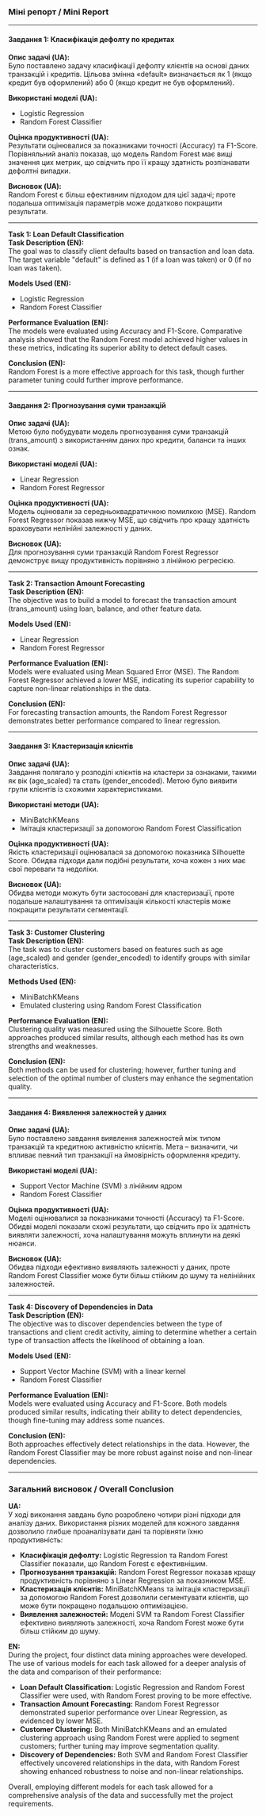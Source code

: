 ### Міні репорт / Mini Report

---

#### Завдання 1: Класифікація дефолту по кредитах  
**Опис задачі (UA):**  
Було поставлено задачу класифікації дефолту клієнтів на основі даних транзакцій і кредитів. Цільова змінна «default» визначається як 1 (якщо кредит був оформлений) або 0 (якщо кредит не був оформлений).  

**Використані моделі (UA):**  
- Logistic Regression  
- Random Forest Classifier  

**Оцінка продуктивності (UA):**  
Результати оцінювалися за показниками точності (Accuracy) та F1-Score. Порівняльний аналіз показав, що модель Random Forest має вищі значення цих метрик, що свідчить про її кращу здатність розпізнавати дефолтні випадки.  

**Висновок (UA):**  
Random Forest є більш ефективним підходом для цієї задачі; проте подальша оптимізація параметрів може додатково покращити результати.

---

**Task 1: Loan Default Classification**  
**Task Description (EN):**  
The goal was to classify client defaults based on transaction and loan data. The target variable "default" is defined as 1 (if a loan was taken) or 0 (if no loan was taken).  

**Models Used (EN):**  
- Logistic Regression  
- Random Forest Classifier  

**Performance Evaluation (EN):**  
The models were evaluated using Accuracy and F1-Score. Comparative analysis showed that the Random Forest model achieved higher values in these metrics, indicating its superior ability to detect default cases.  

**Conclusion (EN):**  
Random Forest is a more effective approach for this task, though further parameter tuning could further improve performance.

---

#### Завдання 2: Прогнозування суми транзакцій  
**Опис задачі (UA):**  
Метою було побудувати модель прогнозування суми транзакцій (trans_amount) з використанням даних про кредити, баланси та інших ознак.  

**Використані моделі (UA):**  
- Linear Regression  
- Random Forest Regressor  

**Оцінка продуктивності (UA):**  
Модель оцінювали за середньоквадратичною помилкою (MSE). Random Forest Regressor показав нижчу MSE, що свідчить про кращу здатність враховувати нелінійні залежності у даних.  

**Висновок (UA):**  
Для прогнозування суми транзакцій Random Forest Regressor демонструє вищу продуктивність порівняно з лінійною регресією.

---

**Task 2: Transaction Amount Forecasting**  
**Task Description (EN):**  
The objective was to build a model to forecast the transaction amount (trans_amount) using loan, balance, and other feature data.  

**Models Used (EN):**  
- Linear Regression  
- Random Forest Regressor  

**Performance Evaluation (EN):**  
Models were evaluated using Mean Squared Error (MSE). The Random Forest Regressor achieved a lower MSE, indicating its superior capability to capture non-linear relationships in the data.  

**Conclusion (EN):**  
For forecasting transaction amounts, the Random Forest Regressor demonstrates better performance compared to linear regression.

---

#### Завдання 3: Кластеризація клієнтів  
**Опис задачі (UA):**  
Завдання полягало у розподілі клієнтів на кластери за ознаками, такими як вік (age_scaled) та стать (gender_encoded). Метою було виявити групи клієнтів із схожими характеристиками.  

**Використані методи (UA):**  
- MiniBatchKMeans  
- Імітація кластеризації за допомогою Random Forest Classification  

**Оцінка продуктивності (UA):**  
Якість кластеризації оцінювалася за допомогою показника Silhouette Score. Обидва підходи дали подібні результати, хоча кожен з них має свої переваги та недоліки.  

**Висновок (UA):**  
Обидва методи можуть бути застосовані для кластеризації, проте подальше налаштування та оптимізація кількості кластерів може покращити результати сегментації.

---

**Task 3: Customer Clustering**  
**Task Description (EN):**  
The task was to cluster customers based on features such as age (age_scaled) and gender (gender_encoded) to identify groups with similar characteristics.  

**Methods Used (EN):**  
- MiniBatchKMeans  
- Emulated clustering using Random Forest Classification  

**Performance Evaluation (EN):**  
Clustering quality was measured using the Silhouette Score. Both approaches produced similar results, although each method has its own strengths and weaknesses.  

**Conclusion (EN):**  
Both methods can be used for clustering; however, further tuning and selection of the optimal number of clusters may enhance the segmentation quality.

---

#### Завдання 4: Виявлення залежностей у даних  
**Опис задачі (UA):**  
Було поставлено завдання виявлення залежностей між типом транзакцій та кредитною активністю клієнтів. Мета – визначити, чи впливає певний тип транзакції на ймовірність оформлення кредиту.  

**Використані моделі (UA):**  
- Support Vector Machine (SVM) з лінійним ядром  
- Random Forest Classifier  

**Оцінка продуктивності (UA):**  
Моделі оцінювалися за показниками точності (Accuracy) та F1-Score. Обидві моделі показали схожі результати, що свідчить про їх здатність виявляти залежності, хоча налаштування можуть вплинути на деякі нюанси.  

**Висновок (UA):**  
Обидва підходи ефективно виявляють залежності у даних, проте Random Forest Classifier може бути більш стійким до шуму та нелінійних залежностей.

---

**Task 4: Discovery of Dependencies in Data**  
**Task Description (EN):**  
The objective was to discover dependencies between the type of transactions and client credit activity, aiming to determine whether a certain type of transaction affects the likelihood of obtaining a loan.  

**Models Used (EN):**  
- Support Vector Machine (SVM) with a linear kernel  
- Random Forest Classifier  

**Performance Evaluation (EN):**  
Models were evaluated using Accuracy and F1-Score. Both models produced similar results, indicating their ability to detect dependencies, though fine-tuning may address some nuances.  

**Conclusion (EN):**  
Both approaches effectively detect relationships in the data. However, the Random Forest Classifier may be more robust against noise and non-linear dependencies.

---

### Загальний висновок / Overall Conclusion

**UA:**  
У ході виконання завдань було розроблено чотири різні підходи для аналізу даних. Використання різних моделей для кожного завдання дозволило глибше проаналізувати дані та порівняти їхню продуктивність:
- **Класифікація дефолту:** Logistic Regression та Random Forest Classifier показали, що Random Forest є ефективнішим.
- **Прогнозування транзакцій:** Random Forest Regressor показав кращу продуктивність порівняно з Linear Regression за показником MSE.
- **Кластеризація клієнтів:** MiniBatchKMeans та імітація кластеризації за допомогою Random Forest дозволили сегментувати клієнтів, що може бути покращено подальшою оптимізацією.
- **Виявлення залежностей:** Моделі SVM та Random Forest Classifier ефективно виявляють залежності, хоча Random Forest може бути більш стійким до шуму.

**EN:**  
During the project, four distinct data mining approaches were developed. The use of various models for each task allowed for a deeper analysis of the data and comparison of their performance:
- **Loan Default Classification:** Logistic Regression and Random Forest Classifier were used, with Random Forest proving to be more effective.
- **Transaction Amount Forecasting:** Random Forest Regressor demonstrated superior performance over Linear Regression, as evidenced by lower MSE.
- **Customer Clustering:** Both MiniBatchKMeans and an emulated clustering approach using Random Forest were applied to segment customers; further tuning may improve segmentation quality.
- **Discovery of Dependencies:** Both SVM and Random Forest Classifier effectively uncovered relationships in the data, with Random Forest showing enhanced robustness to noise and non-linear relationships.

Overall, employing different models for each task allowed for a comprehensive analysis of the data and successfully met the project requirements.

